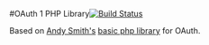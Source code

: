 #OAuth 1 PHP Library[![Build Status](htpp://secure.travis-ci.org/EHER/OAuth.png?branch=master)](http://travis-ci.org/EHER/OAuth)

Based on [Andy Smith's](http://term.ie/) [basic php library](http://oauth.googlecode.com/svn/code/php/) for OAuth.
